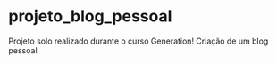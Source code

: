 # projeto_blog_pessoal
Projeto solo realizado durante o curso Generation! Criação de um blog pessoal
